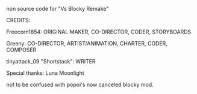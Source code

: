 non source code for "Vs Blocky Remake"

CREDITS:

Freecorn1854: ORIGINAL MAKER, CO-DIRECTOR, CODER, STORYBOARDS

Greeny: CO-DIRECTOR, ARTIST/ANIMATION, CHARTER, CODER, COMPOSER

tinyattack_09 "Shortstack": WRITER



Special thanks:
Luna Moonlight

not to be confused with popoi's now canceled blocky mod.
